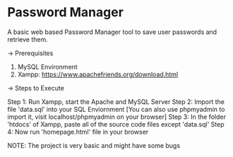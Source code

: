 # Password Manager
A basic web based Password Manager tool to save user passwords and retrieve them. 


-> Prerequisites 
1. MySQL Environment 
2. Xampp: https://www.apachefriends.org/download.html


-> Steps to Execute 

Step 1: Run Xampp, start the Apache and MySQL Server
Step 2: Import the file 'data.sql' into your SQL Enviornment [You can also use phpmyadmin to import it, visit localhost/phpmyadmin on your browser] 
Step 3: In the folder 'htdocs' of Xampp, paste all of the source code files except 'data.sql' 
Step 4: Now run 'homepage.html' file in your browser

NOTE: The project is very basic and might have some bugs

